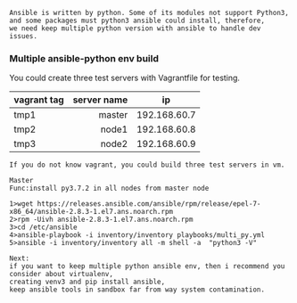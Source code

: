 ```
Ansible is written by python. Some of its modules not support Python3, 
and some packages must python3 ansible could install, therefore, 
we need keep multiple python version with ansible to handle dev issues. 
```

### Multiple ansible-python env build
You could create three test servers with Vagrantfile for testing.

|vagrant tag  | server name | ip          |
|-------------|------------:| :---:       |
|    tmp1     |  master     | 192.168.60.7|
|    tmp2     |  node1      | 192.168.60.8|
|    tmp3     |  node2      | 192.168.60.9|


```
If you do not know vagrant, you could build three test servers in vm.

Master  
Func:install py3.7.2 in all nodes from master node

1>wget https://releases.ansible.com/ansible/rpm/release/epel-7-x86_64/ansible-2.8.3-1.el7.ans.noarch.rpm
2>rpm -Uivh ansible-2.8.3-1.el7.ans.noarch.rpm
3>cd /etc/ansible
4>ansible-playbook -i inventory/inventory playbooks/multi_py.yml
5>ansible -i inventory/inventory all -m shell -a  "python3 -V"    

Next:
if you want to keep multiple python ansible env, then i recommend you consider about virtualenv,
creating venv3 and pip install ansible,
keep ansible tools in sandbox far from way system contamination.
```
